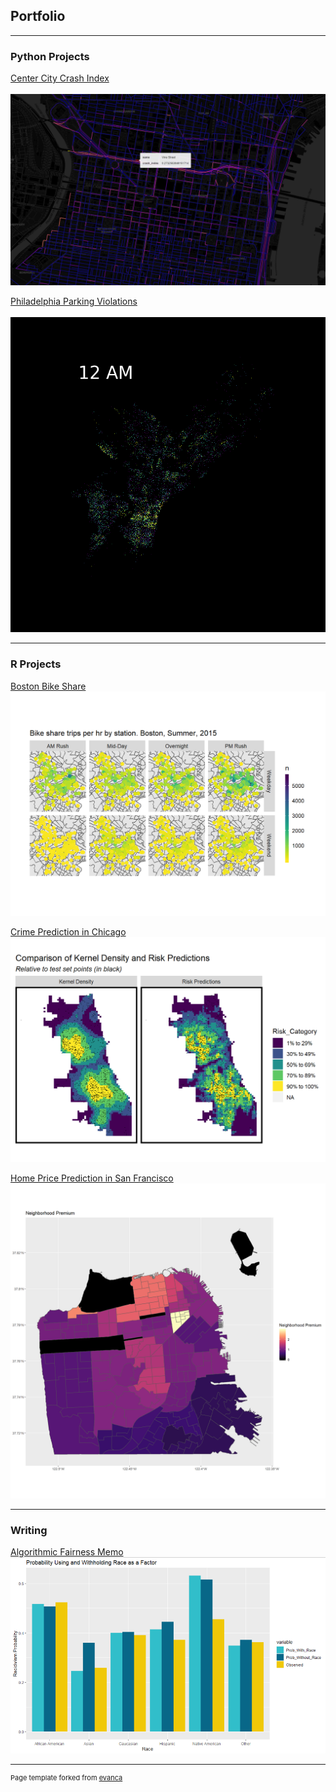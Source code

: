 ## Portfolio

---

### Python Projects

[Center City Crash Index](/portfolio_materials/Dodson_Ben_Crash_Index.html)
<br><br>
<img src="images/crash_index.png?raw=true"/>

[Philadelphia Parking Violations](/portfolio_materials/Dodson_Ben_Parking_Violations.html)
<br><br>
<img src="images/parking_violations.gif?raw=true"/>

---

### R Projects

[Boston Bike Share](/portfolio_materials/Dodson_Ben_Bike_Share.html)
<img src="images/bike_share.png?raw=true"/>


[Crime Prediction in Chicago](/portfolio_materials/Dodson_Ben_Risk_Prediction.html)
<img src="images/risk_prediction.png?raw=true"/>


[Home Price Prediction in San Francisco]("/portfolio_materials/Dodson_Ben_Risk_Prediction.html")
<img src="images/price_prediction.png?raw=true"/>

---

### Writing

[Algorithmic Fairness Memo](/portfolio_materials/Dodson_Ben_Algorithm_Fairness.pdf)
<img src="images/algorithm_fairness.png?raw=true"/>


---
<p style="font-size:11px">Page template forked from <a href="https://github.com/evanca/quick-portfolio">evanca</a></p>
<!-- Remove above link if you don't want to attibute -->
